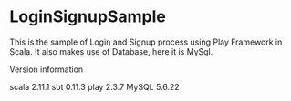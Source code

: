 LoginSignupSample
=================

This is the sample of Login and Signup process using Play Framework in Scala. It also makes use of Database, here it is MySql.

Version information

scala 2.11.1
sbt 0.11.3
play 2.3.7
MySQL 5.6.22
